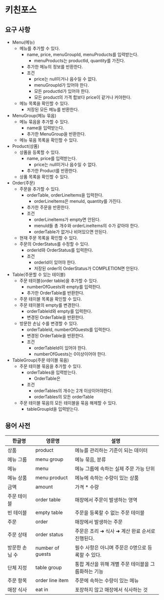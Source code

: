 # 키친포스

## 요구 사항

- Menu(메뉴)
  - 메뉴를 추가할 수 있다.
    - name, price, menuGroupId, menuProducts를 입력받는다.
      - menuProducts는 productId, quantity를 가진다.
    - 추가한 메뉴의 정보를 반환한다.
    - 조건
      - price는 null이거나 음수일 수 없다.
      - menuGroupId가 있어야 한다. 
      - 모든 productId가 있어야 한다.
      - 모든 product의 가격 합보다 price이 같거나 커야한다.
  - 메뉴 목록을 확인할 수 있다.
    - 저장된 모든 메뉴를 반환한다.
- MenuGroup(메뉴 묶음)
  - 메뉴 묶음을 추가할 수 있다.
    - name을 입력받는다.
    - 추가한 MenuGroup을 반환한다.
  - 메뉴 묶음 목록을 확인할 수 있다.
- Product(상품)
  - 상품을 등록할 수 있다.
    - name, price를 입력받는다.
      - price는 null이거나 음수일 수 없다.
    - 추가한 Product를 반환한다.
  - 상품 목록을 확인할 수 있다.
- Order(주문)
  - 주문을 추가할 수 있다.
    - orderTable, orderLineItems을 입력한다. 
      - orderLineItems은 menuId, quantity를 가진다.
    - 추가한 주문을 반환한다.
    - 조건
      - orderLineItems가 empty면 안된다.
      - menuId들 총 개수와 orderLineItems의 수가 같아야 한다.
      - orderTable가 없거나 비어있으면 안된다. 
  - 현재 주문 목록을 확인할 수 있다. 
  - 주문의 OrderStatus를 수정할 수 있다.
    - orderId와 OrderStatus를 입력한다.
    - 조건
      - orderId이 있어야 한다.
      - 저장된 order의 OrderStatus가 COMPLETION면 안된다.
- Table(주문할 수 있는 테이블)
  - 주문 테이블(order table)을 추가할 수 있다.
    - numberOfGuests와 empty를 입력한다.
    - 추가한 OrderTable를 반환한다.
  - 주문 테이블 목록을 확인할 수 있다.
  - 주문 테이블의 empty를 변경한다.
    - orderTableId와 empty를 입력한다.
    - 변경된 OrderTable을 반환한다.
  - 방문한 손님 수를 변경할 수 있다.
    - orderTableId, numberOfGuests를 입력한다.
    - 변경된 OrderTable을 반환한다.
    - 조건
      - orderTableId이 있어야 한다.
      - numberOfGuests는 0이상이어야 한다.
- TableGroup(주문 테이블 묶음)
  - 주문 테이블 묶음을 추가할 수 있다.
    - orderTables을 입력받는다.
      - OrderTable은 
    - 조건
      - orderTables의 개수는 2개 이상이어야한다.
      - orderTables의 모든 orderTable
  - 주문 테이블 묶음의 모든 테이블을 묶음 해제할 수 있다. 
    - tableGroupId을 입력받는다. 

## 용어 사전

| 한글명 | 영문명 | 설명 |
| --- | --- | --- |
| 상품 | product | 메뉴를 관리하는 기준이 되는 데이터 |
| 메뉴 그룹 | menu group | 메뉴 묶음, 분류 |
| 메뉴 | menu | 메뉴 그룹에 속하는 실제 주문 가능 단위 |
| 메뉴 상품 | menu product | 메뉴에 속하는 수량이 있는 상품 |
| 금액 | amount | 가격 * 수량 |
| 주문 테이블 | order table | 매장에서 주문이 발생하는 영역 |
| 빈 테이블 | empty table | 주문을 등록할 수 없는 주문 테이블 |
| 주문 | order | 매장에서 발생하는 주문 |
| 주문 상태 | order status | 주문은 조리 ➜ 식사 ➜ 계산 완료 순서로 진행된다. |
| 방문한 손님 수 | number of guests | 필수 사항은 아니며 주문은 0명으로 등록할 수 있다. |
| 단체 지정 | table group | 통합 계산을 위해 개별 주문 테이블을 그룹화하는 기능 |
| 주문 항목 | order line item | 주문에 속하는 수량이 있는 메뉴 |
| 매장 식사 | eat in | 포장하지 않고 매장에서 식사하는 것 |
